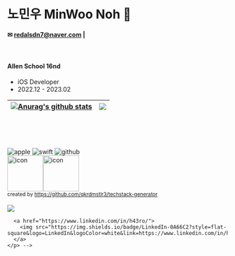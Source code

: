 # 노민우 MinWoo Noh 

#### ✉︎ redalsdn7@naver.com  |
<!-- [🫧 PORTFOLIO](https://dev-moon.notion.site/) -->
</br>
 
 #### Allen School 16nd
- iOS Developer
- 2022.12 - 2023.02


<!--###  👋 -->

<!-- <h3> 🪄 skills 🪄 </h3>

<img src="https://img.shields.io/badge/Android-3DDC84?style=flat-square&logo=Android&logoColor=white"/> <img src="https://img.shields.io/badge/java-007396?style=flat-square&logo=java&logoColor=white"/>
 -->


<!-- [![Tech Blog](https://velog-readme-stats.vercel.app/api/badge?name=eungyeole)](https://velog.io/@mincodin)  -->
<!-- 
![header](https://capsule-render.vercel.app/api?type=waving&color=gradient&height=300&section=header&text=Hi%20!%20I%20am%20Minwoo%20Noh%20:\)%20&fontSize=70)
</br> -->

<!-- 랭크, 스킬 -->
| <a href="https://bangbangu4.github.io" target='_blank'><img align="center" src="https://github-readme-stats.vercel.app/api?username=MinWoo-Noh&show_icons=true&include_all_commits=true&theme=buefy&hide_border=true" alt="Anurag's github stats" /></a> | <a href="https://MinWoo-Noh.github.io" target="_blank"><img align="center" src="https://github-readme-stats.vercel.app/api/top-langs/?username=MinWoo-Noh&layout=compact&theme=buefy&hide_border=true" /></a> |
| ------------- | ------------- |
 
 
</br></br></br>
<!-- ios, seift, github -->
<div>
  <img alt="apple" src ="https://img.shields.io/badge/iOS-FFFFFF?&style=for-the-badge&logo=Apple&logoColor=black"/>  
 <img alt="swift" src ="https://img.shields.io/badge/swift-F05138.svg?&style=for-the-badge&logo=Swift&logoColor=white"/> 
 <img alt="github" src ="https://img.shields.io/badge/github-000000.svg?&style=for-the-badge&logo=Github&logoColor=white"/>
 <br/>
<!-- 큰 아이콘  -->
  <div style="display: flex; align-items: flex-start;">
  <img src="https://techstack-generator.vercel.app/swift-icon.svg" alt="icon" width="82" height="82" />
  <img src="https://techstack-generator.vercel.app/github-icon.svg" alt="icon" width="82" height="82" />
 </div>
 <sub>created by <a href="https://github.com/qkrdmstlr3/techstack-generator" target="_blank">https://github.com/qkrdmstlr3/techstack-generator</a></sub>
</div>

<!-- 아이콘 git -->
<br/>
<a href="https://hits.seeyoufarm.com">
<img src="https://hits.seeyoufarm.com/api/count/incr/badge.svg?url=https%3A%2F%2Fgithub.com%2Fday2on&count_bg=%23B0B0B0&title_bg=%23555555&icon=github.svg&icon_color=%23FFFFFF&title=welcome:)&edge_flat=true"/>
</a>


<!-- 깃 커밋 빈도  -->
<!-- ![](https://github-profile-summary-cards.vercel.app/api/cards/profile-details?username=MinWoo-Noh&theme=vue) -->

<!-- SNS 링크 --> 
<!-- <h3>✔️ Blog & SNS </h3> -->
<!--     <p>
      <a href="https://velog.io/@mincodin/">
         <img src="https://img.shields.io/badge/Tech%20Blog-11B48A?style=flat-the-badge&logo=Vimeo&logoColor=white&link=https://https://velog.io/@mincodin/"/>
      </a>&nbsp
     <a href="https://www.instagram.com/minu._.09/">
        <img src="https://img.shields.io/badge/Instagram-E4405F?style=flat-the-badge&logo=Instagram&logoColor=white&link=https://www.instagram.com/minu._.09/"/> -->

      <a href="https://www.linkedin.com/in/h43ro/">
        <img src="https://img.shields.io/badge/LinkedIn-0A66C2?style=flat-square&logo=LinkedIn&logoColor=white&link=https://www.linkedin.com/in/h43ro/"/>
      </a>
    </p> -->

<!-- <h3>✔️ 스터디</h3> -->
<ul>
<!-- <li>📚 <b> Swift5 </b> 2022. 11 ~ 2023. 02 ing </li> -->
 <!-- <li>📚 <b>Android with kotlin Project </b> 2022. 06.29 ~ ing(목표 : 7월 3일) </li>? -->
<!--   <li>🎯 <b>Kotlin 스터디</b> 2022. 04.10 ~ ing </li> -->
<!--   <li>📘 <b>알고리즘 이론&실습 </b> 2022. 05.28 ~ stop </li> -->
<!--   <li>📝 <b>CS</b> 2022. 05.30 ~ ing </li> -->
 <!--   <li>🌐 <b>Java 나 홀로스터디</b> 2022. 02 ~ ing </li> -->
 <!--   <li>💯 <b>백준만점 스터디</b> 2022. 02 ~ ing</li> -->
<!--   <li>📝 <b>Android kotlin 스터디</b> 2022. 03 ~ ing </li> -->
<!-- 📒 📕 📗 📘 📙 📚 📖  🏆 -->
</ul>

<!-- ![](https://github-profile-summary-cards.vercel.app/api/cards/repos-per-language?username=MinWoo-Noh&theme=default) ![](https://github-profile-summary-cards.vercel.app/api/cards/most-commit-language?username=MinWoo-Noh&theme=default) ![](https://github-profile-summary-cards.vercel.app/api/cards/stats?username=MinWoo-Noh&theme=default) ![](https://github-profile-summary-cards.vercel.app/api/cards/productive-time?username=MinWoo-Noh&theme=vue) -->

<!-- ![Anurag's GitHub stats](https://github-readme-stats.vercel.app/api?username=MinWoo-Noh&show_icons=true&theme=radical) -->
<!--
**MinWoo-Noh/MinWoo-Noh** is a ✨ _special_ ✨ repository because its `README.md` (this file) appears on your GitHub profile.

Here are some ideas to get you started:

- 🔭 I’m currently working on ...
- 🌱 I’m currently learning ...
- 👯 I’m looking to collaborate on ...
- 🤔 I’m looking for help with ...
- 💬 Ask me about ...
- 📫 How to reach me: ...
- 😄 Pronouns: ...
- ⚡ Fun fact: ...
-->

<!-- 스킬 아이콘  -->
<!-- <p align="right">
   <img src="https://img.shields.io/badge/Kotlin-A97BFF?style=flat-the-badge&logo=Kotlin&logoColor=white" style="height : auto; margin-left : 10px; margin-right : 10px;"/></a>
   <img src="https://img.shields.io/badge/Java-b07219?style=flat-the-badge&logo=Java&logoColor=white" style="height : auto; margin-left : 10px; margin-right : 10px;"/></a>
   <img src="https://img.shields.io/badge/Android Studio-3DDC84?style=flat-the-badge&logo=Android-Studio&logoColor=white" style="height : auto; margin-left : 10px; margin-right : 10px;"/>
   </br>
   <img src="https://img.shields.io/badge/Swift-D22128?style=flat-the-badge&logo=Swift&logoColor=white" style="height : auto; margin-left : 10px; margin-right : 10px;"/>
<img src="https://img.shields.io/badge/Xcode-FF9900?style=flat-the-badge&logo=Xcode&logoColor=white" style="height : auto; margin-left : 10px; margin-right : 10px;"/>
<img src="https://img.shields.io/badge/SwiftUI-FF9900?style=flat-the-badge&logo=SwiftUI&logoColor=white" style="height : auto; margin-left : 10px; margin-right : 10px;"/>
   </p> -->
<!-- 스킨아이콘  -->
 
<!--  

<p align="right">
   <img src="https://img.shields.io/badge/Kotlin-A97BFF?style=flat-square&logo=Kotlin&logoColor=white"/></a>&nbsp 
  <img src="https://img.shields.io/badge/Java-b07219?style=flat-square&logo=Java&logoColor=white"/></a>&nbsp 
  <img src="https://img.shields.io/badge/Python-3572A5?style=flat-square&logo=Python&logoColor=white"/></a>&nbsp 
  <img src="https://img.shields.io/badge/C++-f34b7d?style=flat-square&logo=C%2B%2B&logoColor=white"/></a>&nbsp
 <img src="https://img.shields.io/badge/Swift-ffac45?style=flat-square&logo=Swift&logoColor=white"/>
  <img src="https://img.shields.io/badge/Android Studio-3DDC84?style=flat-square&logo=Android-Studio&logoColor=white"/>
  <img src="https://img.shields.io/badge/Xcode-1575F9?style=flat-square&logo=Xcode&logoColor=white"/>
</p>
-->
